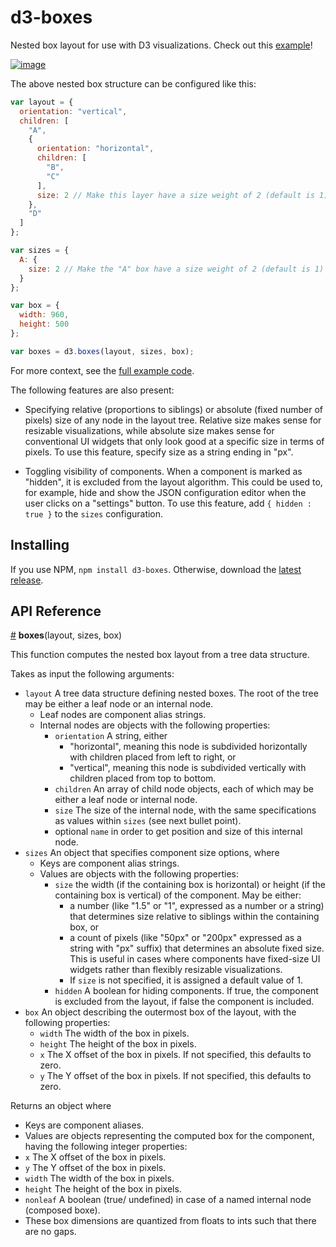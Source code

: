# d3-boxes
Nested box layout for use with D3 visualizations. Check out this [example](https://bl.ocks.org/curran/ad6d4eaa6cf39bf58769697307ec5f3a)!

[![image](https://user-images.githubusercontent.com/68416/31494037-44898766-af6f-11e7-95a1-57a04c0a9a81.png)](https://bl.ocks.org/curran/ad6d4eaa6cf39bf58769697307ec5f3a)


The above nested box structure can be configured like this:

```js
var layout = {
  orientation: "vertical",
  children: [
    "A",
    {
      orientation: "horizontal",
      children: [
        "B",
        "C"
      ],
      size: 2 // Make this layer have a size weight of 2 (default is 1)
    },
    "D"
  ]
};

var sizes = {
  A: {
    size: 2 // Make the "A" box have a size weight of 2 (default is 1)
  }
};

var box = {
  width: 960,
  height: 500
};

var boxes = d3.boxes(layout, sizes, box);
```
For more context, see the [full example code](https://bl.ocks.org/curran/ad6d4eaa6cf39bf58769697307ec5f3a).

The following features are also present:

 * Specifying relative (proportions to siblings) or absolute (fixed number of
   pixels) size of any node in the layout tree. Relative size makes sense for
   resizable visualizations, while absolute size makes sense for conventional UI
   widgets that only look good at a specific size in terms of pixels. To use
   this feature, specify size as a string ending in "px".

 * Toggling visibility of components. When a component is marked as "hidden", it
   is excluded from the layout algorithm. This could be used to, for example,
   hide and show the JSON configuration editor when the user clicks on a
   "settings" button. To use this feature, add `{ hidden : true }` to the
   `sizes` configuration.

## Installing

If you use NPM, `npm install d3-boxes`. Otherwise, download the [latest release](https://github.com/d3/d3-boxes/releases/latest).

## API Reference

<a href="#boxes" name="boxes">#</a> <b>boxes</b>(layout, sizes, box)

This function computes the nested box layout from a tree data structure.

Takes as input the following arguments:

* `layout` A tree data structure defining nested boxes. The root
  of the tree may be either a leaf node or an internal node.
  * Leaf nodes are component alias strings.
  * Internal nodes are objects with the following properties:
    * `orientation` A string, either
      * "horizontal", meaning this node is subdivided horizontally
        with children placed from left to right, or
      * "vertical", meaning this node is subdivided vertically
        with children placed from top to bottom.
    * `children` An array of child node objects, each of which may be 
      either a leaf node or internal node.
    * `size` The size of the internal node, with the same specifications
      as values within `sizes` (see next bullet point).
    * optional `name` in order to get position and size of this internal node.
* `sizes` An object that specifies component size options, where
  * Keys are component alias strings.
  * Values are objects with the following properties:
    * `size` the width (if the containing box is horizontal)
      or height (if the containing box is vertical) of the component.
      May be either:
      * a number (like "1.5" or "1", expressed as a number or a string) that 
      determines size relative to siblings within the containing box, or
      * a count of pixels (like "50px" or "200px" expressed as a string 
        with "px" suffix) that determines an absolute fixed size.
        This is useful in cases where components have fixed-size UI widgets 
        rather than flexibly resizable visualizations.
      * If `size` is not specified, it is assigned a default value of 1.
    * `hidden` A boolean for hiding components. If true, the component
      is excluded from the layout, if false the component is included.
* `box` An object describing the outermost box of the layout,
  with the following properties:
  * `width` The width of the box in pixels.
  * `height` The height of the box in pixels.
  * `x` The X offset of the box in pixels.
    If not specified, this defaults to zero.
  * `y` The Y offset of the box in pixels.
    If not specified, this defaults to zero.

Returns an object where

 * Keys are component aliases.
 * Values are objects representing the computed box for the component,
   having the following integer properties:
  * `x` The X offset of the box in pixels.
  * `y` The Y offset of the box in pixels.
  * `width` The width of the box in pixels.
  * `height` The height of the box in pixels.
  * `nonleaf` A boolean (true/ undefined) in case of a named internal node (composed boxe).
  * These box dimensions are quantized from floats to ints such that there are no gaps.

